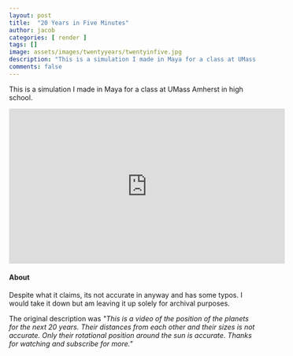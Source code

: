 ```yaml
---
layout: post
title:  "20 Years in Five Minutes"
author: jacob
categories: [ render ]
tags: []
image: assets/images/twentyyears/twentyinfive.jpg
description: "This is a simulation I made in Maya for a class at UMass Amherst in high school."
comments: false
---
```


This is a simulation I made in Maya for a class at UMass Amherst in high school.

<iframe width="560" height="315" src="https://www.youtube.com/embed/bcffWBLUHDg" frameborder="0" allow="accelerometer; autoplay; encrypted-media; gyroscope; picture-in-picture" allowfullscreen></iframe>

#### About
Despite what it claims, its not accurate in anyway and has some typos. I would take it down but am leaving it up solely for archival purposes.

The original description was *"This is a video of the position of the planets for the next 20 years. Their distances from each other and their sizes is not accurate. Only their rotational position around the sun is accurate. Thanks for watching and subscribe for more."*
